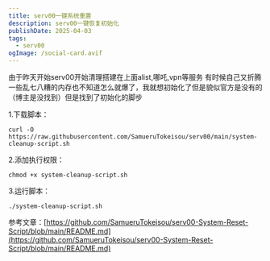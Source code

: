 ```yaml
---
title: serv00一键系统重置
description: serv00一键恢复初始化
publishDate: 2025-04-03
tags:
  - serv00
ogImage: /social-card.avif
---
```

由于昨天开始serv00开始清理搭建在上面alist,哪吒,vpn等服务
有时候自己又折腾一些乱七八糟的内存也不知道怎么就爆了，我就想初始化了但是貌似官方是没有的（博主是没找到）但是找到了初始化的脚步

1.下载脚本：

    curl -O https://raw.githubusercontent.com/SamueruTokeisou/serv00/main/system-cleanup-script.sh

2.添加执行权限：

    chmod +x system-cleanup-script.sh
 

3.运行脚本：

    ./system-cleanup-script.sh
  

    
参考文章：[https://github.com/SamueruTokeisou/serv00-System-Reset-Script/blob/main/README.md](https://github.com/SamueruTokeisou/serv00-System-Reset-Script/blob/main/README.md)
